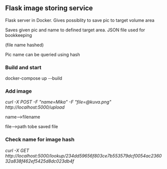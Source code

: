 
## Flask image storing service

Flask server in Docker. Gives possiblity to save pic to target volume area

Saves given pic and name to defined target area. JSON file used for bookkeeping

(file name hashed)

Pic name can be queried using hash 



### Build and start

docker-compose up --build


### Add image

*curl -X POST -F "name=Mika" -F "file=@kuva.png" http://localhost:5000/upload*

name-->filename

file-->path tobe saved file


### Check name for image hash

*curl -X GET http://localhost:5000/lookup/234dd59656f803ce7b553579dcf0054ac236032a838f462ef5425d8dc023db4f*



